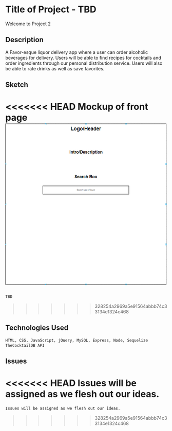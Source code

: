 # Title of Project - TBD

Welcome to Project 2

## Description
A Favor-esque liquor delivery app where a user can order alcoholic beverages for delivery. Users will be able to find recipes for cocktails and order ingredients through our personal distribution service. Users will also be able to rate drinks as well as save favorites.


## Sketch
<<<<<<< HEAD
    **Mockup of front page**
    ![picture](assets/images/image.png "Sketch")
=======
    TBD
>>>>>>> 328254a2969a5e91564abbb74c33134e1324c468
## Technologies Used
    HTML, CSS, JavaScript, jQuery, MySQL, Express, Node, Sequelize
    TheCocktailDB API
## Issues
<<<<<<< HEAD
    Issues will be assigned as we flesh out our ideas.
=======
    Issues will be assigned as we flesh out our ideas.
>>>>>>> 328254a2969a5e91564abbb74c33134e1324c468
